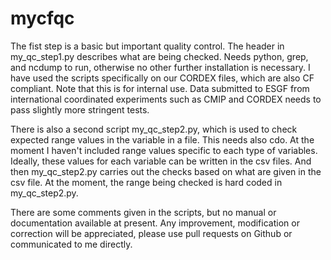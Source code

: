 # mycfqc

The fist step is a basic but important quality control. The header in my_qc_step1.py describes what are being checked. Needs python, grep, and ncdump to run, otherwise no other further installation is necessary. I have used the scripts specifically on our CORDEX files, which are also CF compliant. Note that this is for internal use. Data submitted to ESGF from international coordinated experiments such as CMIP and CORDEX needs to pass slightly more stringent tests. 

There is also a second script my_qc_step2.py, which is used to check expected range values in the variable in a file. This needs also cdo. At the moment I haven't included range values specific to each type of variables. Ideally, these values for each variable can be written in the csv files. And then my_qc_step2.py carries out the checks based on what are given in the csv file. At the moment, the range being checked is hard coded in my_qc_step2.py. 

There are some comments given in the scripts, but no manual or documentation available at present. Any improvement, modification or correction will be appreciated, please use pull requests on Github or communicated to me directly. 
